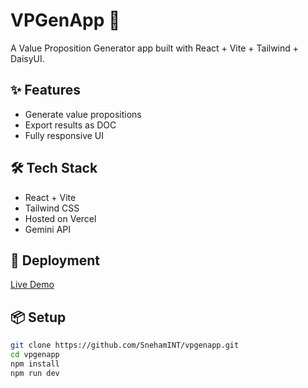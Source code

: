 # VPGenApp 🚀
A Value Proposition Generator app built with React + Vite + Tailwind + DaisyUI.

## ✨ Features
- Generate value propositions
- Export results as DOC
- Fully responsive UI

## 🛠️ Tech Stack
- React + Vite
- Tailwind CSS
- Hosted on Vercel
- Gemini API

## 🚀 Deployment
[Live Demo](https://vpgenapp.vercel.app/)

## 📦 Setup
```bash
git clone https://github.com/SnehamINT/vpgenapp.git
cd vpgenapp
npm install
npm run dev
